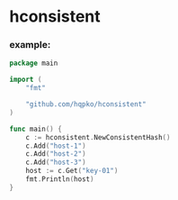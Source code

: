 # hconsistent

### example:

```go
package main

import (
	"fmt"

	"github.com/hqpko/hconsistent"
)

func main() {
	c := hconsistent.NewConsistentHash()
	c.Add("host-1")
	c.Add("host-2")
	c.Add("host-3")
	host := c.Get("key-01")
	fmt.Println(host)
}
```